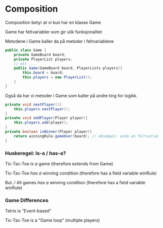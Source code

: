 # Composition

Composition betyr at vi kun har en klasse Game

Game har feltvariabler som gir ulik funksjonalitet

Metodene i Game kaller da på metoder i feltvariablene

```java
public class Game {
    private GameBoard board;
    private PlayerList players;
    // etc ...
    public Game(GameBoard board, PlayerLists players){
        this.board = board;
        this.players = new PlayerList();
    }
}
```

Også da har vi metoder i Game som kaller på andre ting for logikk.

```java
private void nextPlayer(){
    this.players.nextPlayer();
}
private void addPlayer(Player player){
    this.players.add(player);
}
private boolean isWinner(Player player){
    return winningRule.gameOver(board); // eksempel: enda en feltvariabel winningrule 
}
```

### Huskeregel: Is-a / has-a?

Tic-Tac-Toe *is a* game (therefore extends from Game)

Tic-Tac-Toe *has a* winning condition (therefore has a field variable winRule)

But..! All games *has a* winning condition (therefore has a field variable winRule)

### Game Differences

Tetris is "Event-based"

Tic-Tac-Toe is a "Game loop" (multiple players)

